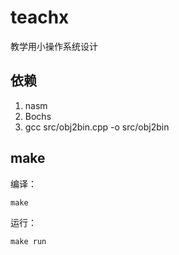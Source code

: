 # teachx
教学用小操作系统设计

## 依赖

1. nasm
1. Bochs
1. gcc src/obj2bin.cpp -o src/obj2bin

## make

编译：
```
make
```

运行：
```
make run
```

